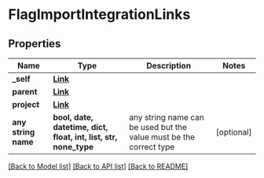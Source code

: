 # FlagImportIntegrationLinks


## Properties
Name | Type | Description | Notes
------------ | ------------- | ------------- | -------------
**_self** | [**Link**](Link.md) |  | 
**parent** | [**Link**](Link.md) |  | 
**project** | [**Link**](Link.md) |  | 
**any string name** | **bool, date, datetime, dict, float, int, list, str, none_type** | any string name can be used but the value must be the correct type | [optional]

[[Back to Model list]](../README.md#documentation-for-models) [[Back to API list]](../README.md#documentation-for-api-endpoints) [[Back to README]](../README.md)


